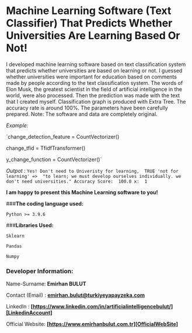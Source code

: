 # **Machine Learning Software (Text Classifier) That Predicts Whether Universities Are Learning Based Or Not!**
I developed machine learning software based on text classification system that predicts whether universities are based on learning or not. I guessed whether universities were important for education based on comments made by people according to the text classification system. The words of Elon Musk, the greatest scientist in the field of artificial intelligence in the world, were also processed. Then the prediction was made with the text that I created myself. Classification graph is produced with Extra Tree. The accuracy rate is around 100%. The parameters have been carefully prepared.
Note: The software and data are completely original.

_Example:_ 

`change_detection_feature = CountVectorizer()

change_tfid = TfidfTransformer()

y_change_function = CountVectorizer()`

_Outpot :_ `Yes! Don't need to Univeristy for learning,  TRUE
'not for learning' =>  "to learn; we must develop ourselves individually. we don't need universities."
Accuracy Score:  100.0 x:  1 `

**I am happy to present this Machine Learning software to you!**

###**The coding language used:**

`Python >= 3.9.6`

###**Libraries Used:**

`Sklearn`

`Pandas`

`Numpy`

### **Developer Information:**

Name-Surname: **Emirhan BULUT**

Contact (Email) : **emirhan.bulut@turkiyeyapayzeka.com**

LinkedIn : **[https://www.linkedin.com/in/artificialintelligencebulut/][LinkedinAccount]**

[LinkedinAccount]: https://www.linkedin.com/in/artificialintelligencebulut/

Official Website: **[https://www.emirhanbulut.com.tr][OfficialWebSite]**

[OfficialWebSite]: https://www.emirhanbulut.com.tr